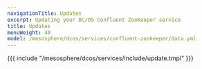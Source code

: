 ```yaml
---
navigationTitle: Updates
excerpt: Updating your DC/OS Confluent ZooKeeper service
title: Updates
menuWeight: 40
model: /mesosphere/dcos/services/confluent-zookeeper/data.yml
---
```


{{{ include "/mesosphere/dcos/services/include/update.tmpl" }}}
